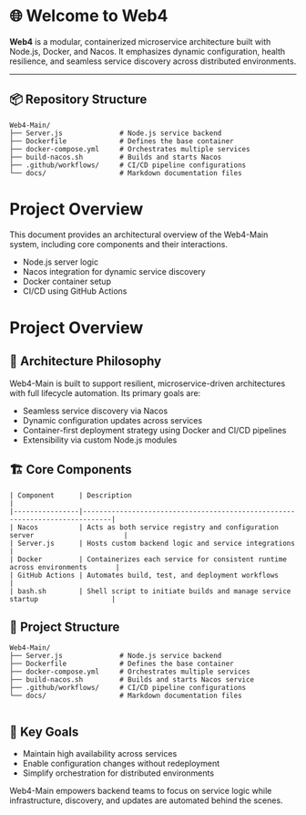 # 🌐 Welcome to Web4

**Web4** is a modular, containerized microservice architecture built with Node.js, Docker, and Nacos. It emphasizes dynamic configuration, health resilience, and seamless service discovery across distributed environments.

---

## 📦 Repository Structure

```
Web4-Main/
├── Server.js              # Node.js service backend
├── Dockerfile             # Defines the base container
├── docker-compose.yml     # Orchestrates multiple services
├── build-nacos.sh         # Builds and starts Nacos
├── .github/workflows/     # CI/CD pipeline configurations
└── docs/                  # Markdown documentation files

```

# Project Overview

This document provides an architectural overview of the Web4-Main system, including core components and their interactions.

- Node.js server logic
- Nacos integration for dynamic service discovery
- Docker container setup
- CI/CD using GitHub Actions

# Project Overview

## 🧠 Architecture Philosophy

Web4-Main is built to support resilient, microservice-driven architectures with full lifecycle automation. Its primary goals are:

- Seamless service discovery via Nacos
- Dynamic configuration updates across services
- Container-first deployment strategy using Docker and CI/CD pipelines
- Extensibility via custom Node.js modules


## 🏗️ Core Components

```
| Component      | Description                                                                 |
|----------------|-----------------------------------------------------------------------------|
| Nacos          | Acts as both service registry and configuration server                      |
| Server.js      | Hosts custom backend logic and service integrations                         |
| Docker         | Containerizes each service for consistent runtime across environments       |
| GitHub Actions | Automates build, test, and deployment workflows                             |
| bash.sh        | Shell script to initiate builds and manage service startup                  |

```
## 📁 Project Structure

```
Web4-Main/
├── Server.js              # Node.js service backend
├── Dockerfile             # Defines the base container
├── docker-compose.yml     # Orchestrates multiple services
├── build-nacos.sh         # Builds and starts Nacos service
├── .github/workflows/     # CI/CD pipeline configurations
└── docs/                  # Markdown documentation files


```
## 🎯 Key Goals

- Maintain high availability across services
- Enable configuration changes without redeployment
- Simplify orchestration for distributed environments

Web4-Main empowers backend teams to focus on service logic while infrastructure, discovery, and updates are automated behind the scenes.
